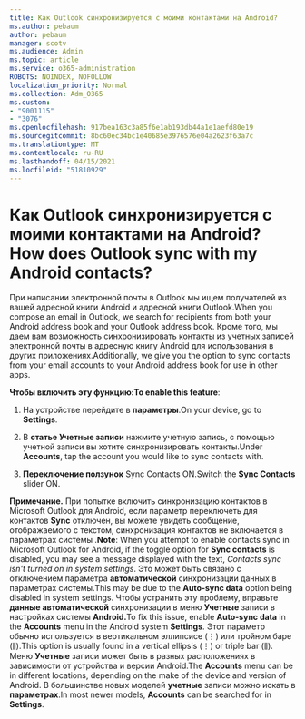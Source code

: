 ```yaml
---
title: Как Outlook синхронизируется с моими контактами на Android?
ms.author: pebaum
author: pebaum
manager: scotv
ms.audience: Admin
ms.topic: article
ms.service: o365-administration
ROBOTS: NOINDEX, NOFOLLOW
localization_priority: Normal
ms.collection: Adm_O365
ms.custom:
- "9001115"
- "3076"
ms.openlocfilehash: 917bea163c3a85f6e1ab193db44a1e1aefd80e19
ms.sourcegitcommit: 8bc60ec34bc1e40685e3976576e04a2623f63a7c
ms.translationtype: MT
ms.contentlocale: ru-RU
ms.lasthandoff: 04/15/2021
ms.locfileid: "51810929"
---
```

# <a name="how-does-outlook-sync-with-my-android-contacts"></a><span data-ttu-id="ee3b1-102">Как Outlook синхронизируется с моими контактами на Android?</span><span class="sxs-lookup"><span data-stu-id="ee3b1-102">How does Outlook sync with my Android contacts?</span></span>

<span data-ttu-id="ee3b1-103">При написании электронной почты в Outlook мы ищем получателей из вашей адресной книги Android и адресной книги Outlook.</span><span class="sxs-lookup"><span data-stu-id="ee3b1-103">When you compose an email in Outlook, we search for recipients from both your Android address book and your Outlook address book.</span></span> <span data-ttu-id="ee3b1-104">Кроме того, мы даем вам возможность синхронизировать контакты из учетных записей электронной почты в адресную книгу Android для использования в других приложениях.</span><span class="sxs-lookup"><span data-stu-id="ee3b1-104">Additionally, we give you the option to sync contacts from your email accounts to your Android address book for use in other apps.</span></span> 
 
<span data-ttu-id="ee3b1-105">**Чтобы включить эту функцию:**</span><span class="sxs-lookup"><span data-stu-id="ee3b1-105">**To enable this feature**:</span></span>
 
1. <span data-ttu-id="ee3b1-106">На устройстве перейдите в **параметры**.</span><span class="sxs-lookup"><span data-stu-id="ee3b1-106">On your device, go to **Settings**.</span></span>

2. <span data-ttu-id="ee3b1-107">В **статье Учетные записи** нажмите учетную запись, с помощью учетной записи вы хотите синхронизировать контакты.</span><span class="sxs-lookup"><span data-stu-id="ee3b1-107">Under **Accounts**, tap the account you would like to sync contacts with.</span></span>

3. <span data-ttu-id="ee3b1-108">**Переключение ползунок** Sync Contacts ON.</span><span class="sxs-lookup"><span data-stu-id="ee3b1-108">Switch the **Sync Contacts** slider ON.</span></span>
 
<span data-ttu-id="ee3b1-109">**Примечание.** При попытке включить синхронизацию контактов в Microsoft Outlook для Android, если параметр переключеть для контактов **Sync** отключен, вы можете увидеть сообщение, отображаемого с текстом, синхронизация контактов не включается в параметрах системы .</span><span class="sxs-lookup"><span data-stu-id="ee3b1-109">**Note**: When you attempt to enable contacts sync in Microsoft Outlook for Android, if the toggle option for **Sync contacts** is disabled, you may see a message displayed with the text, *Contacts sync isn't turned on in system settings*.</span></span> <span data-ttu-id="ee3b1-110">Это может быть связано с отключением параметра **автоматической** синхронизации данных в параметрах системы.</span><span class="sxs-lookup"><span data-stu-id="ee3b1-110">This may be due to the **Auto-sync data** option being disabled in system settings.</span></span> <span data-ttu-id="ee3b1-111">Чтобы устранить эту проблему, вправьте **данные автоматической** синхронизации в меню **Учетные** записи в настройках системы **Android.**</span><span class="sxs-lookup"><span data-stu-id="ee3b1-111">To fix this issue, enable  **Auto-sync data** in the  **Accounts** menu in the Android system  **Settings**.</span></span> <span data-ttu-id="ee3b1-112">Этот параметр обычно используется в вертикальном эллипсисе (⋮) или тройном баре (⫼).</span><span class="sxs-lookup"><span data-stu-id="ee3b1-112">This option is usually found in a vertical ellipsis (⋮) or triple bar (⫼).</span></span> <span data-ttu-id="ee3b1-113">Меню  **Учетные** записи может быть в разных расположениях в зависимости от устройства и версии Android.</span><span class="sxs-lookup"><span data-stu-id="ee3b1-113">The  **Accounts** menu can be in different locations, depending on the make of the device and version of Android.</span></span> <span data-ttu-id="ee3b1-114">В большинстве новых моделей **учетные** записи можно искать в **параметрах**.</span><span class="sxs-lookup"><span data-stu-id="ee3b1-114">In most newer models, **Accounts** can be searched for in **Settings**.</span></span>